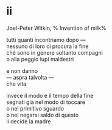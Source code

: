 # ii

Joel-Peter Witkin, %
Invention of milk%

tutti quanti incontriamo dopo —  
nessuno di loro ci procura la fine  
ché sono in genere soltanto compagni  
o alla peggio lupi maldestri

e non danno  
— aspra talvolta —  
che vita

invece il modo e il tempo della fine  
segnati già nel modo di toccare  
o nel primitivo sguardo  
o nel negarsi saldo di questo  
li decide la madre
